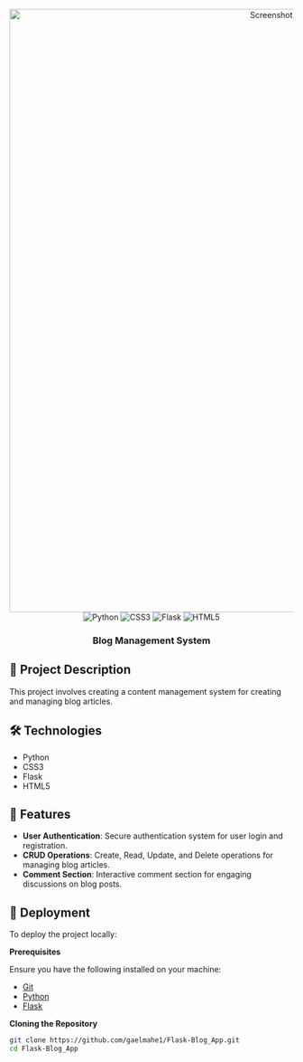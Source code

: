 <div align="center">
  <br />
  <img width="1067" alt="Screenshot 2024-07-11 at 11 26 24" src="https://github.com/gaelmahe1/Flask-Blog_App/assets/98271667/954103a9-ec6c-4c2e-8bae-0a4762baa3d4">
  <br />

  <div>
    <img src="https://img.shields.io/badge/-Python-3776AB?logo=python&logoColor=fff&style=for-the-badge" alt="Python" />
    <img src="https://img.shields.io/badge/-CSS3-1572B6?logo=css3&logoColor=fff&style=for-the-badge" alt="CSS3" />
    <img src="https://img.shields.io/badge/-Flask-000?logo=flask&logoColor=fff&style=for-the-badge" alt="Flask" />
    <img src="https://img.shields.io/badge/-HTML5-E34F26?logo=html5&logoColor=fff&style=for-the-badge" alt="HTML5" />
  </div>
</div>

<h3 align="center">Blog Management System</h3>

## 📄 Project Description

This project involves creating a content management system for creating and managing blog articles.

## 🛠️ Technologies

- Python
- CSS3
- Flask
- HTML5

## 🔧 Features

- **User Authentication**: Secure authentication system for user login and registration.
- **CRUD Operations**: Create, Read, Update, and Delete operations for managing blog articles.
- **Comment Section**: Interactive comment section for engaging discussions on blog posts.

## 🚀 Deployment

To deploy the project locally:

**Prerequisites**

Ensure you have the following installed on your machine:

- [Git](https://git-scm.com/)
- [Python](https://www.python.org/)
- [Flask](https://flask.palletsprojects.com/)

**Cloning the Repository**

```bash
git clone https://github.com/gaelmahe1/Flask-Blog_App.git
cd Flask-Blog_App
